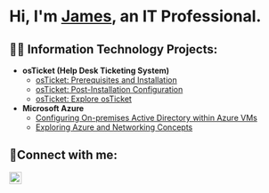 <h1>Hi, I'm <a href="https://www.linkedin.com/in/james-asedo/">James</a>, an IT Professional.</h1>

<h2>👨‍💻 Information Technology Projects:</h2>

- <b>osTicket (Help Desk Ticketing System)</b>
  - [osTicket: Prerequisites and Installation](https://github.com/JamesAsedo/osticket-prereqs)
  - [osTicket: Post-Installation Configuration](https://github.com/JamesAsedo/post-install-config)
  - [osTicket: Explore osTicket](https://github.com/JamesAsedo/ticket-lifecycle)
- <b>Microsoft Azure</b>
  - [Configuring On-premises Active Directory within Azure VMs](https://github.com/JamesAsedo/configure-active-directory)
  - [Exploring Azure and Networking Concepts](https://github.com/JamesAsedo/azure-network-protocols)

<h2>🤳Connect with me:</h2>

[<img align="left" alt="Josh | LinkedIn" width="22px" src="https://cdn.jsdelivr.net/npm/simple-icons@v3/icons/linkedin.svg" />][linkedin]

[linkedin]: https://www.linkedin.com/in/james-asedo/
